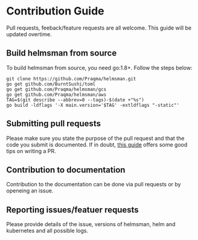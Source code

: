 # Contribution Guide

Pull requests, feeback/feature requests are all welcome. This guide will be updated overtime. 

## Build helmsman from source

To build helmsman from source, you need go:1.8+.  Follow the steps below:

```
git clone https://github.com/Praqma/helmsman.git
go get github.com/BurntSushi/toml
go get github.com/Praqma/helmsman/gcs 
go get github.com/Praqma/helmsman/aws
TAG=$(git describe --abbrev=0 --tags)-$(date +"%s")
go build -ldflags '-X main.version='$TAG' -extldflags "-static"'
```

## Submitting pull requests

Please make sure you state the purpose of the pull request and that the code you submit is documented. If in doubt, [this guide](https://blog.github.com/2015-01-21-how-to-write-the-perfect-pull-request/) offers some good tips on writing a PR.

## Contribution to documentation

Contribution to the documentation can be done via pull requests or by openeing an issue.

## Reporting issues/featuer requests

Please provide details of the issue, versions of helmsman, helm and kubernetes and all possible logs.

